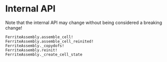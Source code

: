 # Internal API
Note that the internal API may change without being considered a breaking change!

```@docs
FerriteAssembly.assemble_cell!
FerriteAssembly.assemble_cell_reinited!
FerriteAssembly._copydofs!
FerriteAssembly.reinit!
FerriteAssembly._create_cell_state
```
